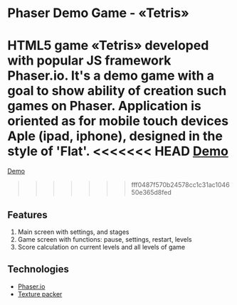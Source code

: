 Phaser Demo Game - «Tetris»
====================================================

HTML5 game «Tetris» developed with popular JS framework Phaser.io. It's a demo game with a goal to show ability of creation such games on Phaser. Application is oriented as for mobile touch devices Aple (ipad, iphone), designed in the style of 'Flat'.
<<<<<<< HEAD
[Demo](http://tetris.baev.jsui.nixdev.co)
=======
[Demo](https://nixsolutions.github.io/demo-phaser-tetris)
>>>>>>> fff0487f570b24578cc1c31ac104650e365d8fed

Features
--------

1. Main screen with settings, and stages
2. Game screen with functions: pause, settings, restart, levels
3. Score calculation on current levels and all levels of game

Technologies
------------

* [Phaser.io](https://phaser.io/)
* [Texture packer](https://www.codeandweb.com/texturepacker)
